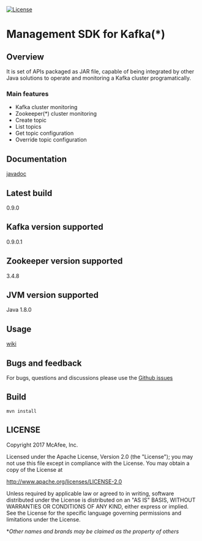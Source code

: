 [![License](https://img.shields.io/badge/License-Apache%202.0-blue.svg)](https://opensource.org/licenses/Apache-2.0)
# Management SDK for Kafka(*)

## Overview
It is set of APIs packaged as JAR file, capable of being integrated by other Java solutions to operate and monitoring a Kafka cluster programatically.  

### Main features
* Kafka cluster monitoring
* Zookeeper(*) cluster monitoring
* Create topic
* List topics
* Get topic configuration
* Override topic configuration

## Documentation
[javadoc](http://databus-doc.fastdxl.net/3.2/mgmt-sdk-javadoc/index.html)

## Latest build
0.9.0

## Kafka version supported
0.9.0.1

## Zookeeper version supported
3.4.8

## JVM version supported
Java 1.8.0

## Usage
[wiki](https://github-lvs.corpzone.internalzone.com/detect/dxlstream-management-sdk/wiki)

## Bugs and feedback

For bugs, questions and discussions please use the [Github issues](https://github-lvs.corpzone.internalzone.com/detect/dxlstream-management-sdk/issues)

## Build
```
mvn install
```
## LICENSE
Copyright 2017 McAfee, Inc.

Licensed under the Apache License, Version 2.0 (the "License"); you may not use this file except in compliance with the License. You may obtain a copy of the License at

http://www.apache.org/licenses/LICENSE-2.0

Unless required by applicable law or agreed to in writing, software distributed under the License is distributed on an "AS IS" BASIS, WITHOUT WARRANTIES OR CONDITIONS OF ANY KIND, either express or implied. See the License for the specific language governing permissions and limitations under the License.

**Other names and brands may be claimed as the property of others*

